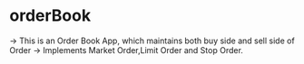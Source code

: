 # orderBook
-> This is an Order Book App, which maintains both buy side and sell side of Order
-> Implements Market Order,Limit Order and Stop Order.
